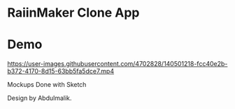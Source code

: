 # RaiinMaker Clone App

# Demo
https://user-images.githubusercontent.com/4702828/140501218-fcc40e2b-b372-4170-8d15-63bb5fa5dce7.mp4

Mockups Done with Sketch


Design by Abdulmalik.
